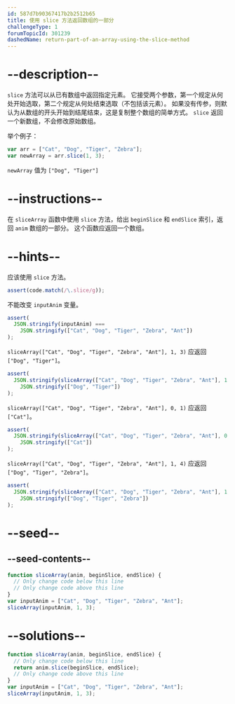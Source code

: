 ```yaml
---
id: 587d7b90367417b2b2512b65
title: 使用 slice 方法返回数组的一部分
challengeType: 1
forumTopicId: 301239
dashedName: return-part-of-an-array-using-the-slice-method
---
```


# --description--

`slice` 方法可以从已有数组中返回指定元素。 它接受两个参数，第一个规定从何处开始选取，第二个规定从何处结束选取（不包括该元素）。 如果没有传参，则默认为从数组的开头开始到结尾结束，这是复制整个数组的简单方式。 `slice` 返回一个新数组，不会修改原始数组。

举个例子：

```js
var arr = ["Cat", "Dog", "Tiger", "Zebra"];
var newArray = arr.slice(1, 3);
```

`newArray` 值为 `["Dog", "Tiger"]`

# --instructions--

在 `sliceArray` 函数中使用 `slice` 方法，给出 `beginSlice` 和 `endSlice` 索引，返回 `anim` 数组的一部分。 这个函数应返回一个数组。

# --hints--

应该使用 `slice` 方法。

```js
assert(code.match(/\.slice/g));
```

不能改变 `inputAnim` 变量。

```js
assert(
  JSON.stringify(inputAnim) ===
    JSON.stringify(["Cat", "Dog", "Tiger", "Zebra", "Ant"])
);
```

`sliceArray(["Cat", "Dog", "Tiger", "Zebra", "Ant"], 1, 3)` 应返回 `["Dog", "Tiger"]`。

```js
assert(
  JSON.stringify(sliceArray(["Cat", "Dog", "Tiger", "Zebra", "Ant"], 1, 3)) ===
    JSON.stringify(["Dog", "Tiger"])
);
```

`sliceArray(["Cat", "Dog", "Tiger", "Zebra", "Ant"], 0, 1)` 应返回 `["Cat"]`。

```js
assert(
  JSON.stringify(sliceArray(["Cat", "Dog", "Tiger", "Zebra", "Ant"], 0, 1)) ===
    JSON.stringify(["Cat"])
);
```

`sliceArray(["Cat", "Dog", "Tiger", "Zebra", "Ant"], 1, 4)` 应返回 `["Dog", "Tiger", "Zebra"]`。

```js
assert(
  JSON.stringify(sliceArray(["Cat", "Dog", "Tiger", "Zebra", "Ant"], 1, 4)) ===
    JSON.stringify(["Dog", "Tiger", "Zebra"])
);
```

# --seed--

## --seed-contents--

```js
function sliceArray(anim, beginSlice, endSlice) {
  // Only change code below this line
  // Only change code above this line
}
var inputAnim = ["Cat", "Dog", "Tiger", "Zebra", "Ant"];
sliceArray(inputAnim, 1, 3);
```

# --solutions--

```js
function sliceArray(anim, beginSlice, endSlice) {
  // Only change code below this line
  return anim.slice(beginSlice, endSlice);
  // Only change code above this line
}
var inputAnim = ["Cat", "Dog", "Tiger", "Zebra", "Ant"];
sliceArray(inputAnim, 1, 3);
```
